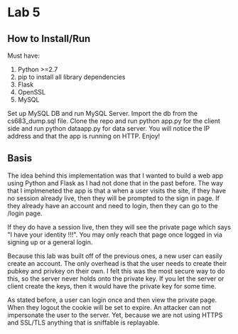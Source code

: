 # Lab 5
## How to Install/Run
Must have:

1. Python >=2.7
2. pip to install all library dependencies
3. Flask
4. OpenSSL
5. MySQL

Set up MySQL DB and run MySQL Server. Import the db from the cs683_dump.sql file. Clone the repo and run python app.py for the client side and run python dataapp.py for data server. You will notice the IP address and that the app is running on HTTP. Enjoy!

## Basis
The idea behind this implementation was that I wanted to build a web app using Python and Flask as I had not done that in the past before.
The way that I implmeneted the app is that a when a user visits the site, if they have no session already live, then they will be prompted to the sign in page. If they already have an account and need to login, then they can go to the /login page. 

If they do have a session live, then they will see the private page which says "I have your identity <name>!!!". You may only reach that page once logged in via signing up or a general login. 

Because this lab was built off of the previous ones, a new user can easily create an account. The only overhead is that the user needs to create their pubkey and privkey on their own. I felt this was the most secure way to do this, so the server never holds onto the private key. If you let the server or client create the keys, then it would have the private key for some time. 

As stated before, a user can login once and then view the private page. When they logout the cookie will be set to expire. An attacker can not impersonate the user to the server. Yet, because we are not using HTTPS and SSL/TLS anything that is sniffable is replayable.
